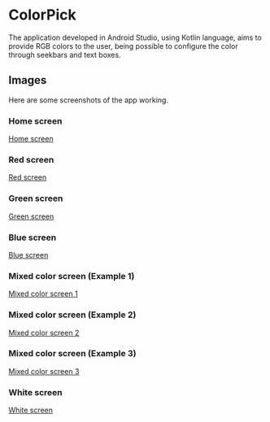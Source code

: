 # ColorPick

The application developed in Android Studio, using Kotlin language, aims to provide RGB colors to the user, being possible to configure the color through seekbars and text boxes.

## Images

Here are some screenshots of the app working.

### Home screen

[Home screen](imgs/home-screen.jpeg)

### Red screen

[Red screen](imgs/red-screen.jpeg)

### Green screen

[Green screen](imgs/green-screen.jpeg)

### Blue screen

[Blue screen](imgs/blue-screen.jpeg)

### Mixed color screen (Example 1)

[Mixed color screen 1](imgs/mixed-1.jpeg)

### Mixed color screen (Example 2)

[Mixed color screen 2](imgs/mixed-2.jpeg)

### Mixed color screen (Example 3)

[Mixed color screen 3](imgs/mixed-3.jpeg)

### White screen

[White screen](imgs/white-screen.jpeg)